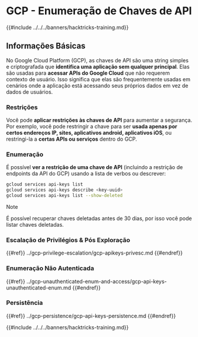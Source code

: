 # GCP - Enumeração de Chaves de API

{{#include ../../../banners/hacktricks-training.md}}

## Informações Básicas

No Google Cloud Platform (GCP), as chaves de API são uma string simples e criptografada que **identifica uma aplicação sem qualquer principal**. Elas são usadas para **acessar APIs do Google Cloud** que não requerem contexto de usuário. Isso significa que elas são frequentemente usadas em cenários onde a aplicação está acessando seus próprios dados em vez de dados de usuários.

### Restrições

Você pode **aplicar restrições às chaves de API** para aumentar a segurança. Por exemplo, você pode restringir a chave para ser **usada apenas por certos endereços IP, sites, aplicativos android, aplicativos iOS**, ou restringi-la a **certas APIs ou serviços** dentro do GCP.

### Enumeração

É possível **ver a restrição de uma chave de API** (incluindo a restrição de endpoints da API do GCP) usando a lista de verbos ou descrever:
```bash
gcloud services api-keys list
gcloud services api-keys describe <key-uuid>
gcloud services api-keys list --show-deleted
```
> [!NOTE]
> É possível recuperar chaves deletadas antes de 30 dias, por isso você pode listar chaves deletadas.

### Escalação de Privilégios & Pós Exploração

{{#ref}}
../gcp-privilege-escalation/gcp-apikeys-privesc.md
{{#endref}}

### Enumeração Não Autenticada

{{#ref}}
../gcp-unauthenticated-enum-and-access/gcp-api-keys-unauthenticated-enum.md
{{#endref}}

### Persistência

{{#ref}}
../gcp-persistence/gcp-api-keys-persistence.md
{{#endref}}

{{#include ../../../banners/hacktricks-training.md}}
